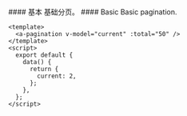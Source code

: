 <cn>
#### 基本
基础分页。
</cn>

<us>
#### Basic
Basic pagination.
</us>

```tpl
<template>
  <a-pagination v-model="current" :total="50" />
</template>
<script>
  export default {
    data() {
      return {
        current: 2,
      };
    },
  };
</script>
```
